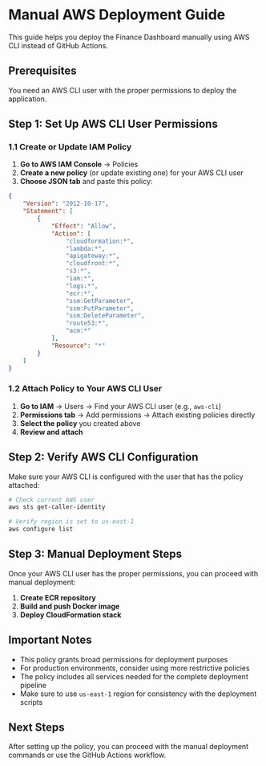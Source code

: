 # Manual AWS Deployment Guide

This guide helps you deploy the Finance Dashboard manually using AWS CLI instead of GitHub Actions.

## Prerequisites

You need an AWS CLI user with the proper permissions to deploy the application.

## Step 1: Set Up AWS CLI User Permissions

### 1.1 Create or Update IAM Policy

1. **Go to AWS IAM Console** → Policies
2. **Create a new policy** (or update existing one) for your AWS CLI user
3. **Choose JSON tab** and paste this policy:

```json
{
    "Version": "2012-10-17",
    "Statement": [
        {
            "Effect": "Allow",
            "Action": [
                "cloudformation:*",
                "lambda:*",
                "apigateway:*",
                "cloudfront:*",
                "s3:*",
                "iam:*",
                "logs:*",
                "ecr:*",
                "ssm:GetParameter",
                "ssm:PutParameter",
                "ssm:DeleteParameter",
                "route53:*",
                "acm:*"
            ],
            "Resource": "*"
        }
    ]
}
```

### 1.2 Attach Policy to Your AWS CLI User

1. **Go to IAM** → Users → Find your AWS CLI user (e.g., `aws-cli`)
2. **Permissions tab** → Add permissions → Attach existing policies directly
3. **Select the policy** you created above
4. **Review and attach**

## Step 2: Verify AWS CLI Configuration

Make sure your AWS CLI is configured with the user that has the policy attached:

```bash
# Check current AWS user
aws sts get-caller-identity

# Verify region is set to us-east-1
aws configure list
```

## Step 3: Manual Deployment Steps

Once your AWS CLI user has the proper permissions, you can proceed with manual deployment:

1. **Create ECR repository**
2. **Build and push Docker image**
3. **Deploy CloudFormation stack**

## Important Notes

- This policy grants broad permissions for deployment purposes
- For production environments, consider using more restrictive policies
- The policy includes all services needed for the complete deployment pipeline
- Make sure to use `us-east-1` region for consistency with the deployment scripts

## Next Steps

After setting up the policy, you can proceed with the manual deployment commands or use the GitHub Actions workflow.
